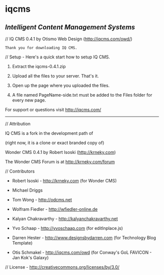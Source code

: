 # iqcms
## **_Intelligent Content Management Systems_**



// IQ CMS 0.4.1 by Otismo Web Design (http://iqcms.com/owd/)


	Thank you for downloading IQ CMS.


// Setup - Here's a quick start how to setup IQ CMS.



1. Extract the iqcms-0.4.1.zip

2. Upload all the files to your server. That's it.

3. Open up the page where you uploaded the files.

4. A file named PageName-side.txt must be added to the Files folder for every new page.



For support or questions visit http://iqcms.com/

---



// Attribution



IQ CMS is a fork in the development path of 

(right now, it is a clone or exact branded copy of)

Wonder CMS 0.4.1 by Robert Isoski (http://krneky.com)

The Wonder CMS Forum is at http://krneky.com/forum



// Contributors



- Robert Isoski - http://krneky.com (for Wonder CMS)

- Michael Driggs

- Tom Wong - http://odcms.net

- Wolfram Fiedler - http://wfiedler-online.de

- Kalyan Chakravarthy - http://kalyanchakravarthy.net

- Yvo Schaap - http://yvoschaap.com (for editInplace.js) 

- Darren Hester - http://www.designsbydarren.com (for Technology Blog Template)

- Otis Schmakel - http://iqcms.com/owd (for Conway's GoL FAVICON - Jan Kok's Galaxy)



// License -  http://creativecommons.org/licenses/by/3.0/
